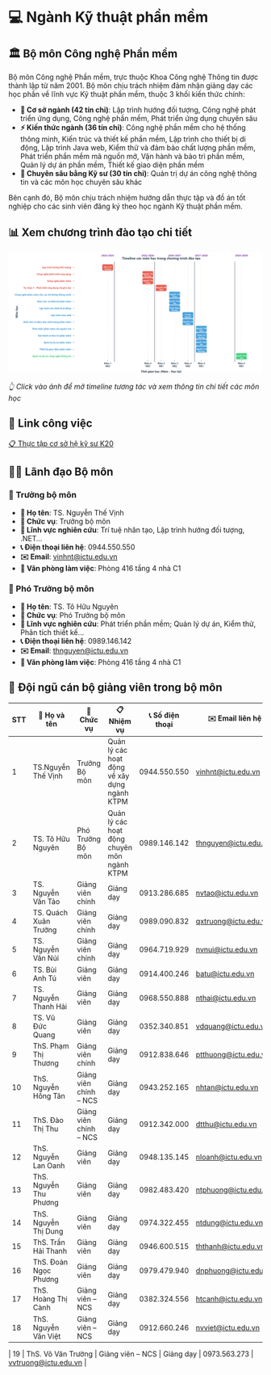 # 💻 Ngành Kỹ thuật phần mềm

## 🏛️ Bộ môn Công nghệ Phần mềm

Bộ môn Công nghệ Phần mềm, trực thuộc Khoa Công nghệ Thông tin được thành lập từ năm 2001. Bộ môn chịu trách nhiệm đảm nhận giảng dạy các học phần về lĩnh vực Kỹ thuật phần mềm, thuộc 3 khối kiến thức chính:

- **🔄 Cơ sở ngành (42 tín chỉ)**: Lập trình hướng đối tượng, Công nghệ phát triển ứng dụng, Công nghệ phần mềm, Phát triển ứng dụng chuyên sâu
- **⚡ Kiến thức ngành (36 tín chỉ)**: Công nghệ phần mềm cho hệ thống thông minh, Kiến trúc và thiết kế phần mềm, Lập trình cho thiết bị di động, Lập trình Java web, Kiểm thử và đảm bảo chất lượng phần mềm, Phát triển phần mềm mã nguồn mở, Vận hành và bảo trì phần mềm, Quản lý dự án phần mềm, Thiết kế giao diện phần mềm
- **🧪 Chuyên sâu bằng Kỹ sư (30 tín chỉ)**: Quản trị dự án công nghệ thông tin và các môn học chuyên sâu khác

Bên cạnh đó, Bộ môn chịu trách nhiệm hướng dẫn thực tập và đồ án tốt nghiệp cho các sinh viên đăng ký theo học ngành Kỹ thuật phần mềm.

## 📊 Xem chương trình đào tạo chi tiết

[![Gantt Chart - Chương trình Đào tạo KTPM](./KTPM.png)](https://ictu-se.github.io/KTPM/KTPM.html)

*👆 Click vào ảnh để mở timeline tương tác và xem thông tin chi tiết các môn học*

## 🔗 Link công việc

[📋 Thực tập cơ sở hệ kỹ sư K20](https://ictu-software-engineering.github.io/KTPM/TTKS_K20.html)

## 👨‍💼 Lãnh đạo Bộ môn

### 🎯 Trưởng bộ môn
- **👤 Họ tên**: TS. Nguyễn Thế Vịnh
- **💼 Chức vụ**: Trưởng bộ môn
- **🔬 Lĩnh vực nghiên cứu**: Trí tuệ nhân tạo, Lập trình hướng đối tượng, .NET…
- **📞 Điện thoại liên hệ**: 0944.550.550
- **✉️ Email**: vinhnt@ictu.edu.vn
- **🏢 Văn phòng làm việc**: Phòng 416 tầng 4 nhà C1

### 🤝 Phó Trưởng bộ môn
- **👤 Họ tên**: TS. Tô Hữu Nguyên
- **💼 Chức vụ**: Phó Trưởng bộ môn
- **🔬 Lĩnh vực nghiên cứu**: Phát triển phần mềm; Quản lý dự án, Kiểm thử, Phân tích thiết kế…
- **📞 Điện thoại liên hệ**: 0989.146.142
- **✉️ Email**: thnguyen@ictu.edu.vn
- **🏢 Văn phòng làm việc**: Phòng 416 tầng 4 nhà C1

## 👥 Đội ngũ cán bộ giảng viên trong bộ môn

| STT | 👤 Họ và tên | 💼 Chức vụ | 📋 Nhiệm vụ | 📞 Số điện thoại | ✉️ Email liên hệ |
|-----|-----------|---------|----------|---------------|---------------|
| 1 | TS.Nguyễn Thế Vịnh | Trưởng Bộ môn | Quản lý các hoạt động về xây dựng ngành KTPM | 0944.550.550 | vinhnt@ictu.edu.vn |
| 2 | TS. Tô Hữu Nguyên | Phó Trưởng Bộ môn | Quản lý các hoạt động chuyên môn ngành KTPM | 0989.146.142 | thnguyen@ictu.edu.vn |
| 3 | TS. Nguyễn Văn Tảo | Giảng viên chính | Giảng dạy | 0913.286.685 | nvtao@ictu.edu.vn |
| 4 | TS. Quách Xuân Trưởng | Giảng viên chính | Giảng dạy | 0989.090.832 | qxtruong@ictu.edu.vn |
| 5 | TS. Nguyễn Văn Núi | Giảng viên chính | Giảng dạy | 0964.719.929 | nvnui@ictu.edu.vn |
| 6 | TS. Bùi Anh Tú | Giảng viên | Giảng dạy | 0914.400.246 | batu@ictu.edu.vn |
| 7 | TS. Nguyễn Thanh Hải | Giảng viên | Giảng dạy | 0968.550.888 | nthai@ictu.edu.vn |
| 8 | TS. Vũ Đức Quang | Giảng viên | Giảng dạy | 0352.340.851 | vdquang@ictu.edu.vn |
| 9 | ThS. Phạm Thị Thương | Giảng viên chính | Giảng dạy | 0912.838.646 | ptthuong@ictu.edu.vn |
| 10 | ThS. Nguyễn Hồng Tân | Giảng viên chính – NCS | Giảng dạy | 0943.252.165 | nhtan@ictu.edu.vn |
| 11 | ThS. Đào Thị Thu | Giảng viên chính – NCS | Giảng dạy | 0912.342.000 | dtthu@ictu.edu.vn |
| 12 | ThS. Nguyễn Lan Oanh | Giảng viên | Giảng dạy | 0948.135.145 | nloanh@ictu.edu.vn |
| 13 | ThS. Nguyễn Thu Phương | Giảng viên | Giảng dạy | 0982.483.420 | ntphuong@ictu.edu.vn |
| 14 | ThS. Nguyễn Thị Dung | Giảng viên | Giảng dạy | 0974.322.455 | ntdung@ictu.edu.vn |
| 15 | ThS. Trần Hải Thanh | Giảng viên | Giảng dạy | 0946.600.515 | ththanh@ictu.edu.vn |
| 16 | ThS. Đoàn Ngọc Phương | Giảng viên | Giảng dạy | 0979.479.940 | dnphuong@ictu.edu.vn |
| 17 | ThS. Hoàng Thị Cành | Giảng viên – NCS | Giảng dạy | 0382.324.556 | htcanh@ictu.edu.vn |
| 18 | ThS. Nguyễn Văn Việt | Giảng viên – NCS | Giảng dạy | 0912.660.246 | nvviet@ictu.edu.vn |

| 19 | ThS. Võ Văn Trường | Giảng viên – NCS | Giảng dạy | 0973.563.273 | vvtruong@ictu.edu.vn |

